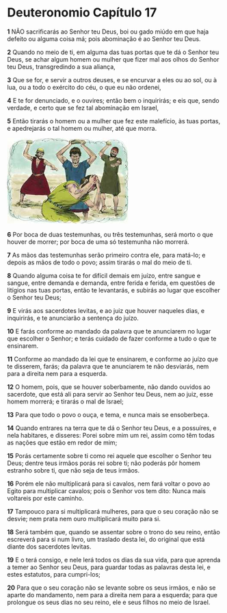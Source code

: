 # Deuteronomio Capítulo 17

**1** 	NÃO sacrificarás ao Senhor teu Deus, boi ou gado miúdo em que haja defeito ou alguma coisa má; pois abominação é ao Senhor teu Deus.

**2** 	Quando no meio de ti, em alguma das tuas portas que te dá o Senhor teu Deus, se achar algum homem ou mulher que fizer mal aos olhos do Senhor teu Deus, transgredindo a sua aliança,

**3** 	Que se for, e servir a outros deuses, e se encurvar a eles ou ao sol, ou à lua, ou a todo o exército do céu, o que eu não ordenei,

**4** 	E te for denunciado, e o ouvires; então bem o inquirirás; e eis que, sendo verdade, e certo que se fez tal abominação em Israel,

**5** 	Então tirarás o homem ou a mulher que fez este malefício, às tuas portas, e apedrejarás o tal homem ou mulher, até que morra.

![](../Images/SweetPublishing/4-15-1.jpg) 

**6** 	Por boca de duas testemunhas, ou três testemunhas, será morto o que houver de morrer; por boca de uma só testemunha não morrerá.

**7** 	As mãos das testemunhas serão primeiro contra ele, para matá-lo; e depois as mãos de todo o povo; assim tirarás o mal do meio de ti.

**8** 	Quando alguma coisa te for difícil demais em juízo, entre sangue e sangue, entre demanda e demanda, entre ferida e ferida, em questões de litígios nas tuas portas, então te levantarás, e subirás ao lugar que escolher o Senhor teu Deus;

**9** 	E virás aos sacerdotes levitas, e ao juiz que houver naqueles dias, e inquirirás, e te anunciarão a sentença do juízo.

**10** 	E farás conforme ao mandado da palavra que te anunciarem no lugar que escolher o Senhor; e terás cuidado de fazer conforme a tudo o que te ensinarem.

**11** 	Conforme ao mandado da lei que te ensinarem, e conforme ao juízo que te disserem, farás; da palavra que te anunciarem te não desviarás, nem para a direita nem para a esquerda.

**12** 	O homem, pois, que se houver soberbamente, não dando ouvidos ao sacerdote, que está ali para servir ao Senhor teu Deus, nem ao juiz, esse homem morrerá; e tirarás o mal de Israel;

**13** 	Para que todo o povo o ouça, e tema, e nunca mais se ensoberbeça.

**14** 	Quando entrares na terra que te dá o Senhor teu Deus, e a possuíres, e nela habitares, e disseres: Porei sobre mim um rei, assim como têm todas as nações que estão em redor de mim;

**15** 	Porás certamente sobre ti como rei aquele que escolher o Senhor teu Deus; dentre teus irmãos porás rei sobre ti; não poderás pôr homem estranho sobre ti, que não seja de teus irmãos.

**16** 	Porém ele não multiplicará para si cavalos, nem fará voltar o povo ao Egito para multiplicar cavalos; pois o Senhor vos tem dito: Nunca mais voltareis por este caminho.

**17** 	Tampouco para si multiplicará mulheres, para que o seu coração não se desvie; nem prata nem ouro multiplicará muito para si.

**18** 	Será também que, quando se assentar sobre o trono do seu reino, então escreverá para si num livro, um traslado desta lei, do original que está diante dos sacerdotes levitas.

**19** 	E o terá consigo, e nele lerá todos os dias da sua vida, para que aprenda a temer ao Senhor seu Deus, para guardar todas as palavras desta lei, e estes estatutos, para cumpri-los;

**20** 	Para que o seu coração não se levante sobre os seus irmãos, e não se aparte do mandamento, nem para a direita nem para a esquerda; para que prolongue os seus dias no seu reino, ele e seus filhos no meio de Israel.

